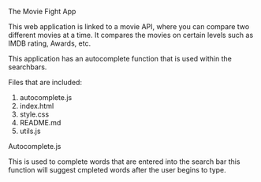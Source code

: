 The Movie Fight App

This web application is linked to a movie API, where you can compare two different movies at a time. It compares the movies on certain levels such as IMDB rating, Awards, etc.

This application has an autocomplete function that is used within the searchbars. 

Files that are included: 

1. autocomplete.js
2. index.html
3. style.css
4. README.md 
5. utils.js 


Autocomplete.js

This is used to complete words that are entered into the search bar this function will suggest cmpleted words after the user begins to type.